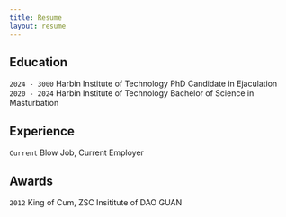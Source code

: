 ```yaml
---
title: Resume
layout: resume
---
```



## Education

`2024 - 3000`
Harbin Institute of Technology
PhD Candidate in Ejaculation
`2020 - 2024`
Harbin Institute of Technology
Bachelor of Science in Masturbation


## Experience

`Current`
Blow Job, Current Employer 

## Awards

`2012`
King of Cum, ZSC Insititute of DAO GUAN




